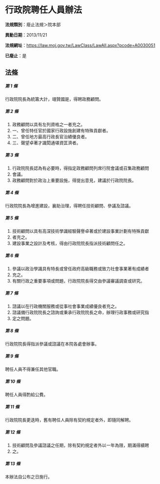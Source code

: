 # 行政院聘任人員辦法

**法規類別**：廢止法規＞院本部

**異動日期**：2013/11/21  

**法規網址**：https://law.moj.gov.tw/LawClass/LawAll.aspx?pcode=A0030051

**已廢止**：是



## 法條
##### 第 1 條
行政院院長為統籌大計，翊贊國是，得聘政務顧問。

##### 第 2 條
1. 政務顧問以具有左列資格之一者充之。
1. 一、曾任特任官於國家行政設施創建有特殊貢獻者。
1. 二、曾任地方最高行政長官治績優良者。
1. 三、聲望卓著才識閎通堪資匡濟者。

##### 第 3 條
1. 行政院院長認為有必要時，得指定政務顧問列席行院會議或召集政務顧問
1. 會議。
1. 政務顧問對於政治上重要設施，得提出意見，建議於行政院院長。

##### 第 4 條
行政院院長為增進建設，襄助治理，得聘任技術顧問、參議及諮議。

##### 第 5 條
1. 技術顧問以具有高深技術學識經驗聲譽卓著或於建設事業計劃有特殊貢獻
1. 者充之。
1. 建設事業之設計及考核，得由行政院院長指派技術顧問任之。

##### 第 6 條
1. 參議以政治學識具有特長或曾任政府高級職務或致力社會事業著有成績者
1. 充之。
1. 有關行政之重要事項或問題，行政院院長得交由參議審議調查或研究。

##### 第 7 條
1. 諮議以在行政機關服務或從事社會事業成績優良者充之。
1. 諮議備行政院院長之諮詢或秉承行政院院長之命，辦理行政事務或研究指
1. 定之問題。

##### 第 8 條
行政院院長得指派參議或諮議在本院各處會辦事。

##### 第 9 條
聘任人員不得兼任其他官職。

##### 第 10 條
聘任人員得酌給公費。

##### 第 11 條
行政院院長更迭時，舊有聘任人員除有契約規定者外，即隨同解聘。

##### 第 12 條
1. 技術顧問及參議諮議之任期，除有契約規定者外以一年為限，期滿得續聘
1. 之。

##### 第 13 條
本辦法自公布之日施行。


